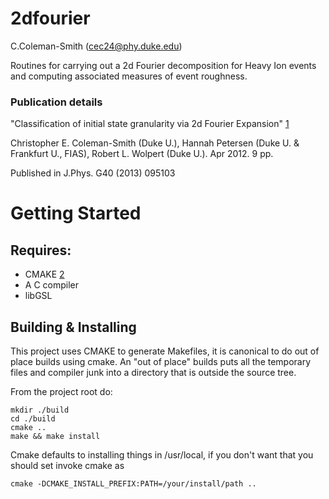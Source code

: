 2dfourier
=========
C.Coleman-Smith (cec24@phy.duke.edu)

Routines for carrying out a 2d Fourier decomposition for Heavy Ion events  and computing associated measures of event roughness. 

### Publication details
"Classification of initial state granularity via 2d Fourier Expansion" [1]

Christopher E. Coleman-Smith (Duke U.), Hannah Petersen (Duke U. & Frankfurt U., FIAS), Robert L. Wolpert (Duke U.). Apr 2012. 9 pp.

Published in J.Phys. G40 (2013) 095103 

# Getting Started

## Requires:

* CMAKE [2]
* A C compiler
* libGSL

## Building & Installing

This project uses CMAKE to generate Makefiles, it is canonical to do out of place builds using cmake. An "out of place" builds puts all the temporary files and compiler junk into a directory that is outside the source tree.

From the project root do:

    mkdir ./build
    cd ./build
    cmake ..
    make && make install

Cmake defaults to installing things in /usr/local, if you don't want that you should set invoke cmake as

    cmake -DCMAKE_INSTALL_PREFIX:PATH=/your/install/path ..


    


    



[1]: http://arxiv.org/abs/arXiv:1204.5774
[2]: http://www.cmake.org/


